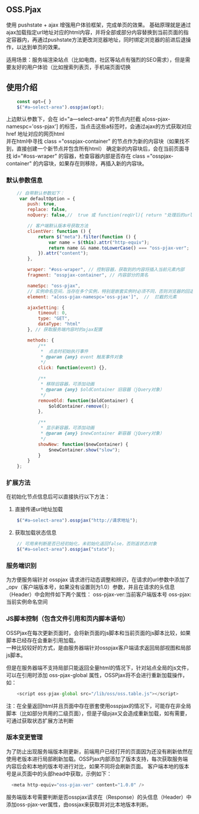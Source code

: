 ## OSS.Pjax
使用 pushstate + ajax 增强用户体验框架，完成单页的效果。
基础原理就是通过ajax加载指定url地址对应的html内容，并将全部或部分内容替换到当前页面的指定容器内，再通过pushstate方法更改浏览器地址，同时绑定浏览器的前进后退操作，以达到单页的效果。

适用场景：服务端渲染站点（比如电商，社区等站点有强烈的SEO需求），但是需要友好的用户体验（比如搜索列表页，手机端页面切换

## 使用介绍

```javascript
	const opt={ }
	$("#a—select-area").osspjax(opt);  
```
上边默认参数下，会在  id="a—select-area" 的节点内拦截 a[oss-pjax-namespc='oss-pjax'] 的标签，当点击这些a标签时，会通过ajax的方式获取对应 href 地址对应的网页html  
并在html中寻找 class ="osspjax-container" 的节点作为新的内容块（如果找不到，直接创建一个新节点并包含所有html）
确定新的内容块后，会在当前页面寻找 id="#oss-wraper" 的容器，检查容器内部是否存在 class ="osspjax-container" 的内容块，如果存在则移除，再插入新的内容块。


### 默认参数信息

```javascript
	// 自带默认参数如下：
	 var defaultOption = {
        push: true,
        replace: false,
        noQuery: false,//  true 或 function(reqUrl){ return "处理后的url"}

        // 客户端默认版本号获取方法
        clientVer: function () {
            return $("meta").filter(function () {
                var name = $(this).attr("http-equiv");
                return name && name.toLowerCase() === "oss-pjax-ver";
            }).attr("content");
        }, 

        wraper: "#oss-wraper", // 控制容器，获取到的内容将插入当前元素内部
        fragment: "osspjax-container", // 内容部分的类名

        nameSpc: "oss-pjax",    
        // 实例命名空间，当存在多个实例，特别是嵌套实例时必须不同，否则浏览器的回退前进操作可能混乱
        element: "a[oss-pjax-namespc='oss-pjax']",  //  拦截的元素

        ajaxSetting: {
            timeout: 0,
            type: "GET",
            dataType: "html"
        }, // 获取服务端内容时的ajax配置

        methods: {
            /**
             *  点击时初始执行事件
             * @param {any} event 触发事件对象
             */
            click: function(event) {},

            /**
             * 移除旧容器，可添加动画
             * @param {any} $oldContainer 旧容器（jQuery对象）
             */
            removeOld: function($oldContainer) {
                $oldContainer.remove();
            },

            /**
             * 显示新容器，可添加动画
             * @param {any} $newContainer 新容器（jQuery对象）
             */
            showNew: function($newContainer) {
                $newContainer.show("slow");
            }
        }
    };
```


### 扩展方法

在初始化节点信息后可以直接执行以下方法：

1. 直接传递url地址加载

```javascript
	$("#a—select-area").osspjax("http://请求地址");  
```

2. 获取加载状态信息

```javascript
    // 可用来判断是否已经初始化，未初始化返回false，否则返状态对象
    $("#a—select-area").osspjax("state");  
```

###  服务端识别
为方便服务端针对 osspjax 请求进行动态调整和辨识，在请求的url参数中添加了_opv（客户端版本号，如果没有设置则为1.0）参数，并且在请求的头信息（Header）中会附件如下两个属性：
oss-pjax-ver:当前客户端版本号
oss-pjax: 当前实例命名空间


### JS脚本控制（包含文件引用和页内脚本语句）

OSSPjax在每次更新页面时，会将新页面的js脚本和当前页面的js脚本比较，如果脚本已经存在会重新引用加载。  
一种比较较好的方式，是由服务器端针对osspjax客户端请求返回局部视图和局部js脚本。  

但是在服务器端不支持局部只能返回全量html的情况下，针对站点全局的js文件，可以在引用时添加 oss-pjax-global 属性，OSSPjax将不会进行重新加载操作，如：

```javascript
	<script oss-pjax-global src="/lib/oss/oss.table.js"></script>
```

注：在全量返回html并且页面中存在嵌套使用osspjax的情况下，可能存在非全局脚本（比如部分共用的二级页面），但是子级pjax又会造成重新加载，如有需要，可通过获取状态扩展方法判断

### 版本变更管理

为了防止出现服务端版本刚更新，前端用户已经打开的页面因为还没有刷新依然在使用老版本进行局部刷新加载。OSSPjax内部添加了版本支持，每次获取服务端内容后会和本地的版本号进行对比，如果不同将会刷新页面。
客户端本地的版本号是从页面中的头部head中获取，示例如下：

```javascript
  <meta http-equiv="oss-pjax-ver" content="1.0.0" />
```

服务端版本号需要判断是否osspjax请求在（Response）的头信息（Header）中添加oss-pjax-ver属性，由ossjax来获取并对比本地版本判断。